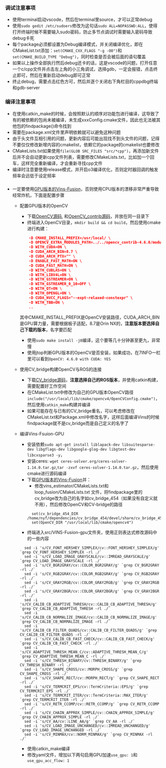 ### 调试注意事项

- 使用terminal启动vscode，然后在terminal里source，才可以正常debug
- 使用`sudo gedit /etc/sudoers`修改为这句话`sudo ALL=NOPASSWD:ALL`，使得打开终端时候不需要输入sudo密码，防止多节点调试时需要输入密码导致debug卡死
- 每个package必须都设置为Debug编译模式，并关闭编译优化，即在CMakeList.txt添加：`set(CMAKE_CXX_FLAGS "-g -O0")`和`set(CMAKE_BUILD_TYPE "Debug")`，同时检查是否会被后面的语句覆盖
- 如果以上操作全部执行然后debug还卡的话，这是vscode的问题，打开任意一个c/cpp文件并点击左上角的小三角调试，选择gdb，一定会报错，点击终止即可，然后在重新启动debug即可正常
- 终止debug，需要点击红色方可，然后并逐个关闭右下角栏目的cppdbg终端和gdb-server

### 编译注意事项

- 在使用catkin_make的时候，会按照默认的顺序对功能包进行编译，这导致了有的被依赖的包尚未被编译，未生成xxxConfig.cmake文件，因此也无法被其他包的findpackage()命令找到
- 需要在package.xml文件里声明依赖就可以避免这种问题
- 由于头文件互相引用的问题，更新内容后可能出现找不到头文件的问题，记得不要仅仅修改新增内容的cmakelist，依赖它的package的cmakelist也要修改
- CMakeLists.txt如果使用`file(GLOB SRC_FILES "src/*cpp")`，再添加新文件后并不会自动更新cpp文件列表，需要修改CMakeLists.txt，比如加一个回车，这样完全重新编译，才会重新寻找cpp文件
- 编译时注意要使用release模式，并开启o3编译优化，否则定时器回调的触发频率会远低于设定频率

###
- 一定要使用[GPU版本的Vins-Fusion](https://github.com/pjrambo/VINS-Fusion-gpu)，否则使用CPU版本的漂移非常严重导致经常炸机，下面是配置步骤
  - 配置GPU版本的OpenCV
    - 下载[OpenCV源码](https://github.com/opencv/opencv), 和[OpenCV_contrib源码](https://github.com/opencv/opencv_contrib)，并放在同一目录下
    - 终端进入OpenCV目录，`mkdir build && cd build`，然后使用cmake进行构建：
    ```cmake -D CMAKE_BUILD_TYPE=RELEASE \
        -D CMAKE_INSTALL_PREFIX=/usr/local/ \
        -D OPENCV_EXTRA_MODULES_PATH=../../opencv_contrib-4.6.0/modules \
        -D WITH_CUDA=ON \
        -D CUDA_ARCH_BIN=8.7 \
        -D CUDA_ARCH_PTX="" \
        -D ENABLE_FAST_MATH=ON \
        -D CUDA_FAST_MATH=ON \
        -D WITH_CUBLAS=ON \
        -D WITH_LIBV4L=ON \
        -D WITH_GSTREAMER=ON \
        -D WITH_GSTREAMER_0_10=OFF \
        -D WITH_QT=ON \
        -D WITH_OPENGL=ON \
        -D CUDA_NVCC_FLAGS="--expt-relaxed-constexpr" \
        -D WITH_TBB=ON \
        ..
    ```
    其中CMAKE_INSTALL_PREFIX是OpenCV安装路径，CUDA_ARCH_BIN是GPU算力量，需要根据板子适配，8.7是Orin NX的，**注意版本要选择自己下载的版本**，名字要匹配
    - 使用`sudo make install -j8`编译，这个要等几十分钟甚至更九，非常慢
    - 使用jtop判断GPU版本的OpenCV是否安装，如果成功，在7INFO一栏里可以看到`OpenCV: 4.6.0 with CUDA: YES `

  - 使用CV_bridge构建OpenCV与ROS的连接
    - 下载[CV_bridge源码](https://github.com/ros-perception/vision_opencv/tree/noetic)，**注意选择自己的ROS版本**，并使用catkin构建，需要配置好工作空间
    - 在CMakeList.txt中修改为自己的GPU版本OpenCV路径`include("/usr/local/lib/cmake/opencv4/OpenCVConfig.cmake")`，然后使用`catkin_make`构建并编译
    - 如果可能存在与已有的CV_bridge重名，可以考虑修改在CMakeList.txt和Package.xml中修改名字，这样后面编译Vins的时候findpackage就不是cv_bridge而是自己定义的名字了

  - 编译Vins-Fsuion-GPU
    - 安装依赖`sudo apt-get install liblapack-dev libsuitesparse-dev libgflags-dev libgoogle-glog-dev libgtest-dev libcxsparse3 -y`，
    - 安装ceres: `wget ceres-solver.org/ceres-solver-1.14.0.tar.gz`,`tar -zxvf ceres-solver-1.14.0.tar.gz`，然后使用cmake进行源码编译
    - 下载[GPU版本的Vins-Fusion](https://github.com/pjrambo/VINS-Fusion-gpu)并：
      - 修改vins_estimator/CMakeLists.txt和loop_fusion/CMakeLists.txt 文件，将findpackage里的cv_bridge改为自己的名字如cv_bridge_454（如果没有自定义就不用），然后修改OpenCV和CV-bridge的路径
      ```
        set(cv_bridge_454_DIR /home/nyf/dependencies/cv_bridge_454/devel/share/cv_bridge_454/cmake)
        set(OpenCV_DIR "/usr/local/lib/cmake/opencv4")
      ```
    - 终端进入src/VINS-Fusion-gpu文件夹，使用正则表达式修改源码中的一些内容
    ```
      sed -i 's/CV_FONT_HERSHEY_SIMPLEX/cv::FONT_HERSHEY_SIMPLEX/g' `grep CV_FONT_HERSHEY_SIMPLEX -rl ./`
      sed -i 's/CV_LOAD_IMAGE_GRAYSCALE/cv::IMREAD_GRAYSCALE/g' `grep CV_LOAD_IMAGE_GRAYSCALE -rl ./`
      sed -i 's/CV_BGR2GRAY/cv::COLOR_BGR2GRAY/g' `grep CV_BGR2GRAY -rl ./`
      sed -i 's/CV_RGB2GRAY/cv::COLOR_RGB2GRAY/g' `grep CV_RGB2GRAY -rl ./`
      sed -i 's/CV_GRAY2RGB/cv::COLOR_GRAY2RGB/g' `grep CV_GRAY2RGB -rl ./`
      sed -i 's/CV_GRAY2BGR/cv::COLOR_GRAY2BGR/g' `grep CV_GRAY2BGR -rl ./`
      sed -i 's/CV_CALIB_CB_ADAPTIVE_THRESH/cv::CALIB_CB_ADAPTIVE_THRESH/g' `grep CV_CALIB_CB_ADAPTIVE_THRESH -rl ./`
      sed -i 's/CV_CALIB_CB_NORMALIZE_IMAGE/cv::CALIB_CB_NORMALIZE_IMAGE/g' `grep CV_CALIB_CB_NORMALIZE_IMAGE -rl ./`
      sed -i 's/CV_CALIB_CB_FILTER_QUADS/cv::CALIB_CB_FILTER_QUADS/g' `grep CV_CALIB_CB_FILTER_QUADS -rl ./`
      sed -i 's/CV_CALIB_CB_FAST_CHECK/cv::CALIB_CB_FAST_CHECK/g' `grep CV_CALIB_CB_FAST_CHECK -rl ./`
      sed -i 's/CV_ADAPTIVE_THRESH_MEAN_C/cv::ADAPTIVE_THRESH_MEAN_C/g' `grep CV_ADAPTIVE_THRESH_MEAN_C -rl ./`
      sed -i 's/CV_THRESH_BINARY/cv::THRESH_BINARY/g' `grep CV_THRESH_BINARY -rl ./`
      sed -i 's/CV_SHAPE_CROSS/cv::MORPH_CROSS/g' `grep CV_SHAPE_CROSS -rl ./`
      sed -i 's/CV_SHAPE_RECT/cv::MORPH_RECT/g' `grep CV_SHAPE_RECT -rl ./`
      sed -i 's/CV_TERMCRIT_EPS/cv::TermCriteria::EPS/g' `grep CV_TERMCRIT_EPS -rl ./`
      sed -i 's/CV_TERMCRIT_ITER/cv::TermCriteria::MAX_ITER/g' `grep CV_TERMCRIT_ITER -rl ./`
      sed -i 's/CV_RETR_CCOMP/cv::RETR_CCOMP/g' `grep CV_RETR_CCOMP -rl ./`
      sed -i 's/CV_CHAIN_APPROX_SIMPLE/cv::CHAIN_APPROX_SIMPLE/g' `grep CV_CHAIN_APPROX_SIMPLE -rl ./`
      sed -i 's/CV_AA/cv::LINE_AA/g' `grep CV_AA -rl ./`
      sed -i 's/CV_LOAD_IMAGE_UNCHANGED/cv::IMREAD_UNCHANGED/g' `grep CV_LOAD_IMAGE_UNCHANGED -rl ./`
      sed -i 's/CV_MINMAX/cv::NORM_MINMAX/g' `grep CV_MINMAX -rl ./`
    ```
    - 使用catkin_make编译
    - 修改yaml文件，增加以下两句启用GPU加速`use_gpu: 1`和`use_gpu_acc_flow: 1`
    